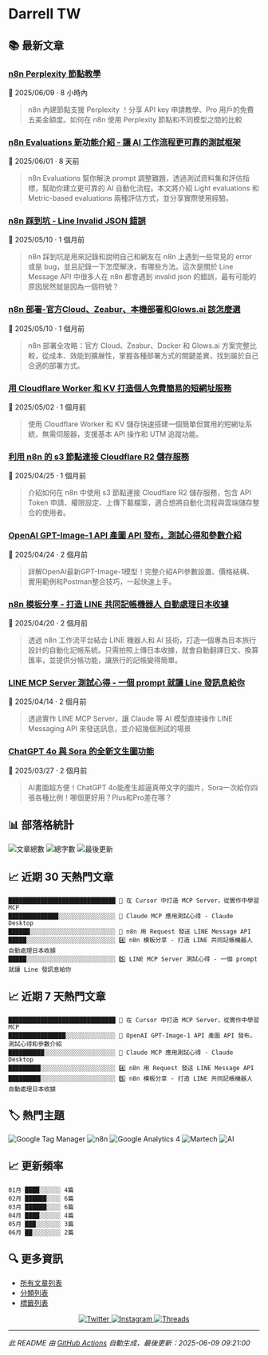 # Darrell TW

## 📚 最新文章

### [n8n Perplexity 節點教學](https://www.darrelltw.com/n8n-perplexity-node/?utm_source=github_readme&utm_medium=referral)
📅 2025/06/09 · 8 小時內

> n8n 內建節點支援 Perplexity ！分享 API key 申請教學、Pro 用戶的免費五美金額度。如何在 n8n 使用 Perplexity 節點和不同模型之間的比較


### [n8n Evaluations 新功能介紹 - 讓 AI 工作流程更可靠的測試框架](https://www.darrelltw.com/n8n-evaluations/?utm_source=github_readme&utm_medium=referral)
📅 2025/06/01 · 8 天前

> n8n Evaluations 幫你解決 prompt 調整難題，透過測試資料集和評估指標，幫助你建立更可靠的 AI 自動化流程。本文將介紹 Light evaluations 和 Metric-based evaluations 兩種評估方式，並分享實際使用經驗。


### [n8n 踩到坑 - Line Invalid JSON 錯誤](https://www.darrelltw.com/n8n-debug-line-invalid-json/?utm_source=github_readme&utm_medium=referral)
📅 2025/05/10 · 1 個月前

> n8n 踩到坑是用來記錄和說明自己和網友在 n8n 上遇到一些常見的 error 或是 bug，並且記錄一下怎麼解決，有哪些方法。這次是關於 Line Message API 中很多人在 n8n 都會遇到 invalid json 的錯誤，最有可能的原因居然就是因為一個符號？


### [n8n 部署-官方Cloud、Zeabur、本機部署和Glows.ai 該怎麼選](https://www.darrelltw.com/n8n-deployment/?utm_source=github_readme&utm_medium=referral)
📅 2025/05/10 · 1 個月前

> n8n 部署全攻略：官方 Cloud、Zeabur、Docker 和 Glows.ai 方案完整比較，從成本、效能到擴展性，掌握各種部署方式的關鍵差異，找到屬於自己合適的部署方式。


### [用 Cloudflare Worker 和 KV 打造個人免費簡易的短網址服務](https://www.darrelltw.com/cloudflare-worker-url-shortener/?utm_source=github_readme&utm_medium=referral)
📅 2025/05/02 · 1 個月前

> 使用 Cloudflare Worker 和 KV 儲存快速搭建一個簡單但實用的短網址系統，無需伺服器，支援基本 API 操作和 UTM 追蹤功能。


### [利用 n8n 的 s3 節點連接 Cloudflare R2 儲存服務](https://www.darrelltw.com/n8n-node-s3-with-cloudflare-r2/?utm_source=github_readme&utm_medium=referral)
📅 2025/04/25 · 1 個月前

> 介紹如何在 n8n 中使用 s3 節點連接 Cloudflare R2 儲存服務，包含 API Token 申請、權限設定、上傳下載檔案，適合想將自動化流程與雲端儲存整合的使用者。


### [OpenAI GPT-Image-1 API 產圖 API 發布，測試心得和參數介紹](https://www.darrelltw.com/openai-gpt-image-1-model-review/?utm_source=github_readme&utm_medium=referral)
📅 2025/04/24 · 2 個月前

> 詳解OpenAI最新GPT-Image-1模型！完整介紹API參數設置、價格結構、實用範例和Postman整合技巧，一起快速上手。


### [n8n 模板分享 - 打造 LINE 共同記帳機器人 自動處理日本收據](https://www.darrelltw.com/n8n-line-split-expense-workflow/?utm_source=github_readme&utm_medium=referral)
📅 2025/04/20 · 2 個月前

> 透過 n8n 工作流平台結合 LINE 機器人和 AI 技術，打造一個專為日本旅行設計的自動化記帳系統。只需拍照上傳日本收據，就會自動翻譯日文、換算匯率，並提供分帳功能，讓旅行的記帳變得簡單。


### [LINE MCP Server 測試心得 - 一個 prompt 就讓 Line 發訊息給你](https://www.darrelltw.com/line-mcp-server/?utm_source=github_readme&utm_medium=referral)
📅 2025/04/14 · 2 個月前

> 透過實作 LINE MCP Server，讓 Claude 等 AI 模型直接操作 LINE Messaging API 來發送訊息，並介紹幾個測試的場景


### [ChatGPT 4o 與 Sora 的全新文生圖功能](https://www.darrelltw.com/chatgpt-sora-create-image-with-text/?utm_source=github_readme&utm_medium=referral)
📅 2025/03/27 · 2 個月前

> AI畫圖超方便！ChatGPT 4o能產生超逼真帶文字的圖片，Sora一次給你四張各種比例！哪個更好用？Plus和Pro差在哪？


## 📊 部落格統計
![文章總數](https://img.shields.io/badge/文章總數-97-blue?style=flat-square)
![總字數](https://img.shields.io/badge/總字數-198,335+-blue?style=flat-square)
![最後更新](https://img.shields.io/badge/最後更新-2025/06/09-green?style=flat-square)

## 📈 近期 30 天熱門文章
```text
██████████████████████████████ 🥇 在 Cursor 中打造 MCP Server，從實作中學習 MCP
██████████████░░░░░░░░░░░░░░░░ 🥈 Claude MCP 應用測試心得 - Claude Desktop
██████░░░░░░░░░░░░░░░░░░░░░░░░ 🥉 n8n 用 Request 發送 LINE Message API
█████░░░░░░░░░░░░░░░░░░░░░░░░░ 4️⃣ n8n 模板分享 - 打造 LINE 共同記帳機器人 自動處理日本收據
█████░░░░░░░░░░░░░░░░░░░░░░░░░ 5️⃣ LINE MCP Server 測試心得 - 一個 prompt 就讓 Line 發訊息給你
```


## 📈 近期 7 天熱門文章
```text
██████████████████████████████ 🥇 在 Cursor 中打造 MCP Server，從實作中學習 MCP
████████████████░░░░░░░░░░░░░░ 🥈 OpenAI GPT-Image-1 API 產圖 API 發布，測試心得和參數介紹
██████████░░░░░░░░░░░░░░░░░░░░ 🥉 Claude MCP 應用測試心得 - Claude Desktop
█████████░░░░░░░░░░░░░░░░░░░░░ 4️⃣ n8n 用 Request 發送 LINE Message API
█████████░░░░░░░░░░░░░░░░░░░░░ 5️⃣ n8n 模板分享 - 打造 LINE 共同記帳機器人 自動處理日本收據
```


## 🏷️ 熱門主題
![Google Tag Manager](https://img.shields.io/badge/Google%20Tag%20Manager-27-orange?style=flat-square) ![n8n](https://img.shields.io/badge/n8n-16-orange?style=flat-square) ![Google Analytics 4](https://img.shields.io/badge/Google%20Analytics%204-14-orange?style=flat-square) ![Martech](https://img.shields.io/badge/Martech-13-orange?style=flat-square) ![AI](https://img.shields.io/badge/AI-6-orange?style=flat-square)

## 📈 更新頻率
```text
01月 ████░░░░░░ 4篇
02月 ██████░░░░ 6篇
03月 ██████░░░░ 6篇
04月 ████░░░░░░ 4篇
05月 ███░░░░░░░ 3篇
06月 ██░░░░░░░░ 2篇
```


## 🔍 更多資訊
- [所有文章列表](https://www.darrelltw.com/archives/)
- [分類列表](https://www.darrelltw.com/categories/)
- [標籤列表](https://www.darrelltw.com/tags/)

<div align="center">
  <a href="https://twitter.com/DarrellMarTech" target="_blank">
    <img src="https://img.shields.io/badge/Twitter-1DA1F2?style=for-the-badge&logo=twitter&logoColor=white" alt="Twitter">
  </a>
  <a href="https://www.instagram.com/darrell_tw_/" target="_blank">
    <img src="https://img.shields.io/badge/Instagram-E4405F?style=for-the-badge&logo=instagram&logoColor=white" alt="Instagram">
  </a>
  <a href="https://www.threads.net/@darrell_tw_" target="_blank">
    <img src="https://img.shields.io/badge/Threads-000000?style=for-the-badge&logo=threads&logoColor=white" alt="Threads">
  </a>
</div>

---
*此 README 由 [GitHub Actions](https://github.com/Darrellwan/hexo_blog/actions) 自動生成，最後更新：2025-06-09 09:21:00*
